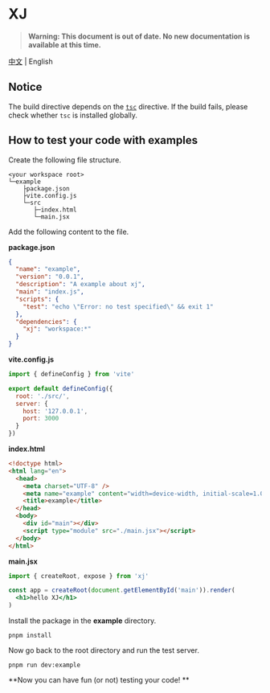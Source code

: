 # XJ

> **Warning: This document is out of date. No new documentation is available at this time.**

[中文](./README_CN.md) | English

## Notice

The build directive depends on the [`tsc`](https://www.typescriptlang.org/docs/handbook/compiler-options.html) directive. If the build fails, please check whether `tsc` is installed globally.

## How to test your code with examples

Create the following file structure.

```
<your workspace root>
└─example
    ├package.json
    ├vite.config.js
    └─src
       ├─index.html
       └─main.jsx
```

Add the following content to the file.

**package.json**

```json
{
  "name": "example",
  "version": "0.0.1",
  "description": "A example about xj",
  "main": "index.js",
  "scripts": {
    "test": "echo \"Error: no test specified\" && exit 1"
  },
  "dependencies": {
    "xj": "workspace:*"
  }
}
```

**vite.config.js**

```js
import { defineConfig } from 'vite'

export default defineConfig({
  root: './src/',
  server: {
    host: '127.0.0.1',
    port: 3000
  }
})
```

**index.html**

```html
<!doctype html>
<html lang="en">
  <head>
    <meta charset="UTF-8" />
    <meta name="example" content="width=device-width, initial-scale=1.0" />
    <title>example</title>
  </head>
  <body>
    <div id="main"></div>
    <script type="module" src="./main.jsx"></script>
  </body>
</html>
```

**main.jsx**

```jsx
import { createRoot, expose } from 'xj'

const app = createRoot(document.getElementById('main')).render(
  <h1>hello XJ</h1>
)
```

Install the package in the **example** directory.

```shell
pnpm install
```

Now go back to the root directory and run the test server.

```shell
pnpm run dev:example
```

**Now you can have fun (or not) testing your code! **
